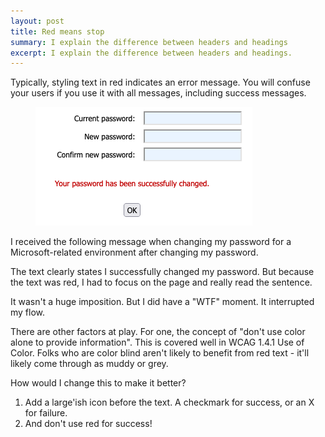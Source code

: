 ```yaml
---
layout: post
title: Red means stop
summary: I explain the difference between headers and headings
excerpt: I explain the difference between headers and headings.
---
```

Typically, styling text in red indicates an error message. You will confuse your users if you use it with all messages, including success messages.

<figure>
    <img src="/img/red-means-stop.png" alt="Screenshot of a change password screen with 3 inputs labelled current password, new password, and confirm new password. There is text in red that says Your password has been successfully changed, and an ok button.">
    
</figure>

I received the following message when changing my password for a Microsoft-related environment after changing my password.

The text clearly states I successfully changed my password. But because the text was red, I had to focus on the page and really read the sentence.

It wasn't a huge imposition. But I did have a "WTF" moment. It interrupted my flow.

There are other factors at play. For one, the concept of "don't use color alone to provide information". This is covered well in WCAG 1.4.1 Use of Color. Folks who are color blind aren't likely to benefit from red text - it'll likely come through as muddy or grey.

How would I change this to make it better?

1. Add a large'ish icon before the text. A checkmark for success, or an X for failure.
2. And don't use red for success!
